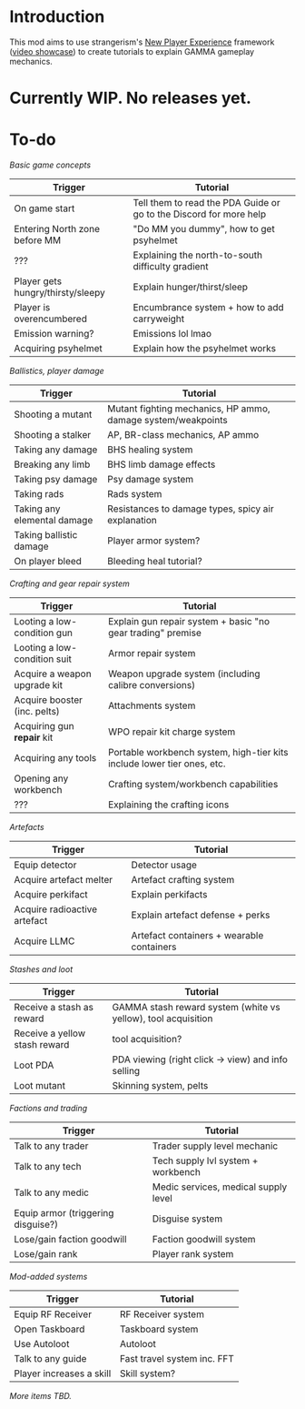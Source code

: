 # Introduction

This mod aims to use strangerism's [New Player Experience](https://discord.com/channels/912320241713958912/1237126057128230962) framework ([video showcase](https://youtu.be/FBTW5HH4sb0)) to create tutorials to explain GAMMA gameplay mechanics.

# Currently WIP. No releases yet.

# To-do

*Basic game concepts*

| Trigger | Tutorial |
|---------|----------|
| On game start | Tell them to read the PDA Guide or go to the Discord for more help
| Entering North zone before MM | "Do MM you dummy", how to get psyhelmet
| ??? | Explaining the north-to-south difficulty gradient
| Player gets hungry/thirsty/sleepy | Explain hunger/thirst/sleep
| Player is overencumbered | Encumbrance system + how to add carryweight
| Emission warning? | Emissions lol lmao
| Acquiring psyhelmet | Explain how the psyhelmet works

*Ballistics, player damage*

| Trigger | Tutorial |
|---------|----------|
| Shooting a mutant | Mutant fighting mechanics, HP ammo, damage system/weakpoints
| Shooting a stalker | AP, BR-class mechanics, AP ammo
| Taking any damage | BHS healing system
| Breaking any limb | BHS limb damage effects
| Taking psy damage | Psy damage system
| Taking rads | Rads system
| Taking any elemental damage | Resistances to damage types, spicy air explanation
| Taking ballistic damage | Player armor system?
| On player bleed | Bleeding heal tutorial?


*Crafting and gear repair system*

| Trigger | Tutorial |
|---------|----------|
| Looting a low-condition gun | Explain gun repair system + basic "no gear trading" premise
| Looting a low-condition suit | Armor repair system
| Acquire a weapon upgrade kit | Weapon upgrade system (including calibre conversions)
| Acquire booster (inc. pelts) | Attachments system
| Acquiring gun **repair** kit | WPO repair kit charge system
| Acquiring any tools | Portable workbench system, high-tier kits include lower tier ones, etc.
| Opening any workbench | Crafting system/workbench capabilities
| ??? | Explaining the crafting icons

*Artefacts*

| Trigger | Tutorial |
|---------|----------|
| Equip detector | Detector usage
| Acquire artefact melter | Artefact crafting system
| Acquire perkifact | Explain perkifacts
| Acquire radioactive artefact | Explain artefact defense + perks 
| Acquire LLMC | Artefact containers + wearable containers

*Stashes and loot*

| Trigger | Tutorial |
|---------|----------|
| Receive a stash as reward | GAMMA stash reward system (white vs yellow), tool acquisition
| Receive a yellow stash reward | tool acquisition?
| Loot PDA | PDA viewing (right click -> view) and info selling
| Loot mutant | Skinning system, pelts

*Factions and trading*

| Trigger | Tutorial |
|---------|----------|
| Talk to any trader | Trader supply level mechanic
| Talk to any tech | Tech supply lvl system + workbench
| Talk to any medic | Medic services, medical supply level
| Equip armor (triggering disguise?) | Disguise system
| Lose/gain faction goodwill | Faction goodwill system
| Lose/gain rank | Player rank system

*Mod-added systems*

| Trigger | Tutorial |
|---------|----------|
| Equip RF Receiver | RF Receiver system
| Open Taskboard | Taskboard system
| Use Autoloot | Autoloot
| Talk to any guide | Fast travel system inc. FFT
| Player increases a skill | Skill system?

*More items TBD.*
